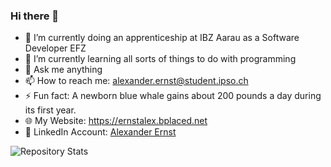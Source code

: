 ### Hi there 👋

<!--
**alexanderternst/alexanderternst** is a ✨ _special_ ✨ repository because its `README.md` (this file) appears on your GitHub profile.

Here are some ideas to get you started:
-->

- 🔭 I’m currently doing an apprenticeship at IBZ Aarau as a Software Developer EFZ
- 🌱 I’m currently learning all sorts of things to do with programming
- 💬 Ask me anything
- 📫 How to reach me: alexander.ernst@student.ipso.ch
- ⚡ Fun fact: A newborn blue whale gains about 200 pounds a day during its first year.
- :globe_with_meridians: My Website: https://ernstalex.bplaced.net
- :office: LinkedIn Account: [Alexander Ernst](https://www.linkedin.com/in/alexander-ernst-540696251/)

![Repository Stats](https://github-readme-stats.vercel.app/api/top-langs/?username=alexanderternst&theme=blue-green)
